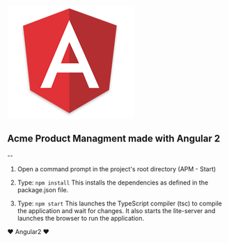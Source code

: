 ![angular2](public/ang.png)

##  Acme Product Managment  made with Angular 2 
--
1) Open a command prompt in the project's root directory (APM - Start)

2) Type: `npm install`
    This installs the dependencies as defined in the package.json file.
    
3) Type: `npm start`
    This launches the TypeScript compiler (tsc) to compile the application and wait for changes. 
    It also starts the lite-server and launches the browser to run the application.

:heart: Angular2 :heart: 
